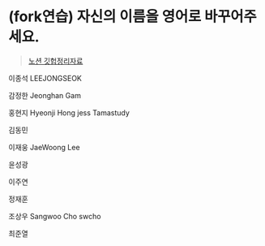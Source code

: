 # (fork연습) 자신의 이름을 영어로 바꾸어주세요.

> [노션 깃헙정리자료](https://www.notion.so/Git-ec10d8d1770648ce904be22d4a81bb01)

이종석 LEEJONGSEOK

감정한 Jeonghan Gam

홍현지 Hyeonji Hong jess Tamastudy

김동민

이재웅 JaeWoong Lee

윤성광

이주연

정재훈

조상우 Sangwoo Cho swcho

최준열

